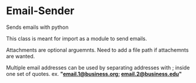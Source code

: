 # Email-Sender
Sends emails with python

This class is meant for import as a module to send emails.  

Attachments are optional arguemnts.
Need to add a file path if attachemnts are wanted.

Multiple email addresses can be used by separating addresses with ; inside one set of quotes.
ex. **"email.1@business.org; email.2@business.edu"**

